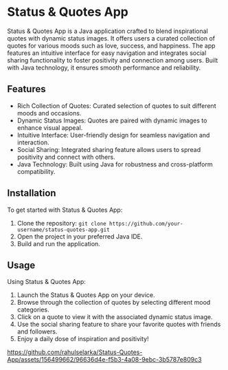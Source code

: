 # Status & Quotes App

Status & Quotes App is a Java application crafted to blend inspirational quotes with dynamic status images. It offers users a curated collection of quotes for various moods such as love, success, and happiness. The app features an intuitive interface for easy navigation and integrates social sharing functionality to foster positivity and connection among users. Built with Java technology, it ensures smooth performance and reliability.

## Features

- Rich Collection of Quotes: Curated selection of quotes to suit different moods and occasions.
- Dynamic Status Images: Quotes are paired with dynamic images to enhance visual appeal.
- Intuitive Interface: User-friendly design for seamless navigation and interaction.
- Social Sharing: Integrated sharing feature allows users to spread positivity and connect with others.
- Java Technology: Built using Java for robustness and cross-platform compatibility.

## Installation

To get started with Status & Quotes App:

1. Clone the repository: `git clone https://github.com/your-username/status-quotes-app.git`
2. Open the project in your preferred Java IDE.
3. Build and run the application.

## Usage

Using Status & Quotes App:

1. Launch the Status & Quotes App on your device.
2. Browse through the collection of quotes by selecting different mood categories.
3. Click on a quote to view it with the associated dynamic status image.
4. Use the social sharing feature to share your favorite quotes with friends and followers.
5. Enjoy a daily dose of inspiration and positivity!



https://github.com/rahulselarka/Status-Quotes-App/assets/156499662/96636d4e-f5b3-4a08-9ebc-3b5787e809c3

